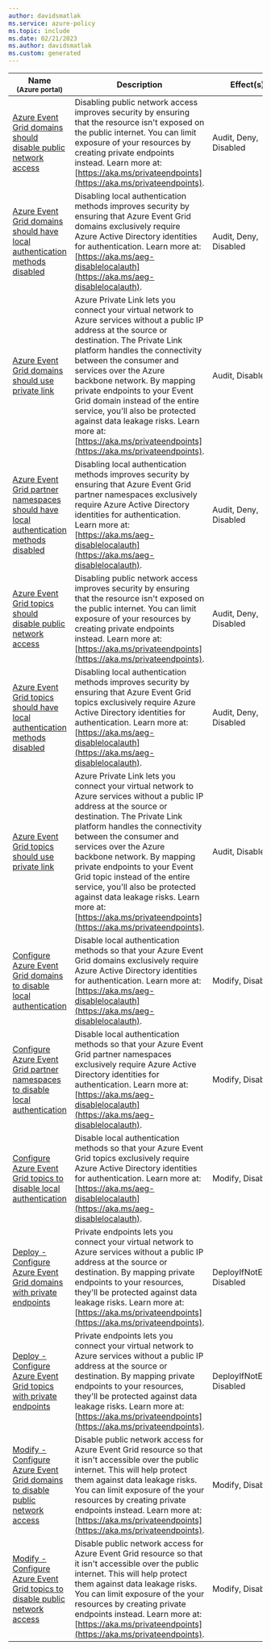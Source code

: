 ```yaml
---
author: davidsmatlak
ms.service: azure-policy
ms.topic: include
ms.date: 02/21/2023
ms.author: davidsmatlak
ms.custom: generated
---
```


|Name<br /><sub>(Azure portal)</sub> |Description |Effect(s) |Version<br /><sub>(GitHub)</sub> |
|---|---|---|---|
|[Azure Event Grid domains should disable public network access](https://portal.azure.com/#blade/Microsoft_Azure_Policy/PolicyDetailBlade/definitionId/%2Fproviders%2FMicrosoft.Authorization%2FpolicyDefinitions%2Ff8f774be-6aee-492a-9e29-486ef81f3a68) |Disabling public network access improves security by ensuring that the resource isn't exposed on the public internet. You can limit exposure of your resources by creating private endpoints instead. Learn more at: [https://aka.ms/privateendpoints](https://aka.ms/privateendpoints). |Audit, Deny, Disabled |[1.0.0](https://github.com/Azure/azure-policy/blob/master/built-in-policies/policyDefinitions/Event%20Grid/Domains_PublicNetworkAccess_AuditDeny.json) |
|[Azure Event Grid domains should have local authentication methods disabled](https://portal.azure.com/#blade/Microsoft_Azure_Policy/PolicyDetailBlade/definitionId/%2Fproviders%2FMicrosoft.Authorization%2FpolicyDefinitions%2F8bfadddb-ee1c-4639-8911-a38cb8e0b3bd) |Disabling local authentication methods improves security by ensuring that Azure Event Grid domains exclusively require Azure Active Directory identities for authentication. Learn more at: [https://aka.ms/aeg-disablelocalauth](https://aka.ms/aeg-disablelocalauth). |Audit, Deny, Disabled |[1.0.0](https://github.com/Azure/azure-policy/blob/master/built-in-policies/policyDefinitions/Event%20Grid/Domains_DisableLocalAuth_AuditDeny.json) |
|[Azure Event Grid domains should use private link](https://portal.azure.com/#blade/Microsoft_Azure_Policy/PolicyDetailBlade/definitionId/%2Fproviders%2FMicrosoft.Authorization%2FpolicyDefinitions%2F9830b652-8523-49cc-b1b3-e17dce1127ca) |Azure Private Link lets you connect your virtual network to Azure services without a public IP address at the source or destination. The Private Link platform handles the connectivity between the consumer and services over the Azure backbone network. By mapping private endpoints to your Event Grid domain instead of the entire service, you'll also be protected against data leakage risks. Learn more at: [https://aka.ms/privateendpoints](https://aka.ms/privateendpoints). |Audit, Disabled |[1.0.2](https://github.com/Azure/azure-policy/blob/master/built-in-policies/policyDefinitions/Event%20Grid/Domains_PrivateEndpoint_Audit.json) |
|[Azure Event Grid partner namespaces should have local authentication methods disabled](https://portal.azure.com/#blade/Microsoft_Azure_Policy/PolicyDetailBlade/definitionId/%2Fproviders%2FMicrosoft.Authorization%2FpolicyDefinitions%2F8632b003-3545-4b29-85e6-b2b96773df1e) |Disabling local authentication methods improves security by ensuring that Azure Event Grid partner namespaces exclusively require Azure Active Directory identities for authentication. Learn more at: [https://aka.ms/aeg-disablelocalauth](https://aka.ms/aeg-disablelocalauth). |Audit, Deny, Disabled |[1.0.0](https://github.com/Azure/azure-policy/blob/master/built-in-policies/policyDefinitions/Event%20Grid/PartnerNamespaces_DisableLocalAuth_AuditDeny.json) |
|[Azure Event Grid topics should disable public network access](https://portal.azure.com/#blade/Microsoft_Azure_Policy/PolicyDetailBlade/definitionId/%2Fproviders%2FMicrosoft.Authorization%2FpolicyDefinitions%2F1adadefe-5f21-44f7-b931-a59b54ccdb45) |Disabling public network access improves security by ensuring that the resource isn't exposed on the public internet. You can limit exposure of your resources by creating private endpoints instead. Learn more at: [https://aka.ms/privateendpoints](https://aka.ms/privateendpoints). |Audit, Deny, Disabled |[1.0.0](https://github.com/Azure/azure-policy/blob/master/built-in-policies/policyDefinitions/Event%20Grid/Topics_PublicNetworkAccess_AuditDeny.json) |
|[Azure Event Grid topics should have local authentication methods disabled](https://portal.azure.com/#blade/Microsoft_Azure_Policy/PolicyDetailBlade/definitionId/%2Fproviders%2FMicrosoft.Authorization%2FpolicyDefinitions%2Fae9fb87f-8a17-4428-94a4-8135d431055c) |Disabling local authentication methods improves security by ensuring that Azure Event Grid topics exclusively require Azure Active Directory identities for authentication. Learn more at: [https://aka.ms/aeg-disablelocalauth](https://aka.ms/aeg-disablelocalauth). |Audit, Deny, Disabled |[1.0.0](https://github.com/Azure/azure-policy/blob/master/built-in-policies/policyDefinitions/Event%20Grid/Topics_DisableLocalAuth_AuditDeny.json) |
|[Azure Event Grid topics should use private link](https://portal.azure.com/#blade/Microsoft_Azure_Policy/PolicyDetailBlade/definitionId/%2Fproviders%2FMicrosoft.Authorization%2FpolicyDefinitions%2F4b90e17e-8448-49db-875e-bd83fb6f804f) |Azure Private Link lets you connect your virtual network to Azure services without a public IP address at the source or destination. The Private Link platform handles the connectivity between the consumer and services over the Azure backbone network. By mapping private endpoints to your Event Grid topic instead of the entire service, you'll also be protected against data leakage risks. Learn more at: [https://aka.ms/privateendpoints](https://aka.ms/privateendpoints). |Audit, Disabled |[1.0.2](https://github.com/Azure/azure-policy/blob/master/built-in-policies/policyDefinitions/Event%20Grid/Topics_PrivateEndpoint_Audit.json) |
|[Configure Azure Event Grid domains to disable local authentication](https://portal.azure.com/#blade/Microsoft_Azure_Policy/PolicyDetailBlade/definitionId/%2Fproviders%2FMicrosoft.Authorization%2FpolicyDefinitions%2F8ac2748f-3bf1-4c02-a3b6-92ae68cf75b1) |Disable local authentication methods so that your Azure Event Grid domains exclusively require Azure Active Directory identities for authentication. Learn more at: [https://aka.ms/aeg-disablelocalauth](https://aka.ms/aeg-disablelocalauth). |Modify, Disabled |[1.0.0](https://github.com/Azure/azure-policy/blob/master/built-in-policies/policyDefinitions/Event%20Grid/Domains_DisableLocalAuth_Modify.json) |
|[Configure Azure Event Grid partner namespaces to disable local authentication](https://portal.azure.com/#blade/Microsoft_Azure_Policy/PolicyDetailBlade/definitionId/%2Fproviders%2FMicrosoft.Authorization%2FpolicyDefinitions%2F2dd0e8b9-4289-4bb0-b813-1883298e9924) |Disable local authentication methods so that your Azure Event Grid partner namespaces exclusively require Azure Active Directory identities for authentication. Learn more at: [https://aka.ms/aeg-disablelocalauth](https://aka.ms/aeg-disablelocalauth). |Modify, Disabled |[1.0.0](https://github.com/Azure/azure-policy/blob/master/built-in-policies/policyDefinitions/Event%20Grid/PartnerNamespaces_DisableLocalAuth_Modify.json) |
|[Configure Azure Event Grid topics to disable local authentication](https://portal.azure.com/#blade/Microsoft_Azure_Policy/PolicyDetailBlade/definitionId/%2Fproviders%2FMicrosoft.Authorization%2FpolicyDefinitions%2F1c8144d9-746a-4501-b08c-093c8d29ad04) |Disable local authentication methods so that your Azure Event Grid topics exclusively require Azure Active Directory identities for authentication. Learn more at: [https://aka.ms/aeg-disablelocalauth](https://aka.ms/aeg-disablelocalauth). |Modify, Disabled |[1.0.0](https://github.com/Azure/azure-policy/blob/master/built-in-policies/policyDefinitions/Event%20Grid/Topics_DisableLocalAuth_Modify.json) |
|[Deploy - Configure Azure Event Grid domains with private endpoints](https://portal.azure.com/#blade/Microsoft_Azure_Policy/PolicyDetailBlade/definitionId/%2Fproviders%2FMicrosoft.Authorization%2FpolicyDefinitions%2F36f4658a-848a-467b-881c-e6fa20cf75fc) |Private endpoints lets you connect your virtual network to Azure services without a public IP address at the source or destination. By mapping private endpoints to your resources, they'll be protected against data leakage risks. Learn more at: [https://aka.ms/privateendpoints](https://aka.ms/privateendpoints). |DeployIfNotExists, Disabled |[1.0.0](https://github.com/Azure/azure-policy/blob/master/built-in-policies/policyDefinitions/Event%20Grid/Domains_PrivateEndpoint_DeployIfNotExists.json) |
|[Deploy - Configure Azure Event Grid topics with private endpoints](https://portal.azure.com/#blade/Microsoft_Azure_Policy/PolicyDetailBlade/definitionId/%2Fproviders%2FMicrosoft.Authorization%2FpolicyDefinitions%2F6fcec95c-fbdf-45e8-91e1-e3175d9c9eca) |Private endpoints lets you connect your virtual network to Azure services without a public IP address at the source or destination. By mapping private endpoints to your resources, they'll be protected against data leakage risks. Learn more at: [https://aka.ms/privateendpoints](https://aka.ms/privateendpoints). |DeployIfNotExists, Disabled |[1.0.0](https://github.com/Azure/azure-policy/blob/master/built-in-policies/policyDefinitions/Event%20Grid/Topics_PrivateEndpoint_DeployIfNotExists.json) |
|[Modify - Configure Azure Event Grid domains to disable public network access](https://portal.azure.com/#blade/Microsoft_Azure_Policy/PolicyDetailBlade/definitionId/%2Fproviders%2FMicrosoft.Authorization%2FpolicyDefinitions%2F898e9824-104c-4965-8e0e-5197588fa5d4) |Disable public network access for Azure Event Grid resource so that it isn't accessible over the public internet. This will help protect them against data leakage risks. You can limit exposure of the your resources by creating private endpoints instead. Learn more at: [https://aka.ms/privateendpoints](https://aka.ms/privateendpoints). |Modify, Disabled |[1.0.0](https://github.com/Azure/azure-policy/blob/master/built-in-policies/policyDefinitions/Event%20Grid/Domains_PublicNetworkAccess_Modify.json) |
|[Modify - Configure Azure Event Grid topics to disable public network access](https://portal.azure.com/#blade/Microsoft_Azure_Policy/PolicyDetailBlade/definitionId/%2Fproviders%2FMicrosoft.Authorization%2FpolicyDefinitions%2F36ea4b4b-0f7f-4a54-89fa-ab18f555a172) |Disable public network access for Azure Event Grid resource so that it isn't accessible over the public internet. This will help protect them against data leakage risks. You can limit exposure of the your resources by creating private endpoints instead. Learn more at: [https://aka.ms/privateendpoints](https://aka.ms/privateendpoints). |Modify, Disabled |[1.0.0](https://github.com/Azure/azure-policy/blob/master/built-in-policies/policyDefinitions/Event%20Grid/Topics_PublicNetworkAccess_Modify.json) |
